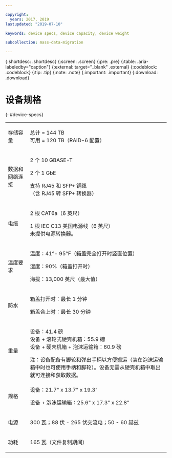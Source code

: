 ```yaml
---

copyright:
  years: 2017, 2019
lastupdated: "2019-07-10"

keywords: device specs, device capacity, device weight

subcollection: mass-data-migration

---
```


{:shortdesc: .shortdesc}
{:screen: .screen}
{:pre: .pre}
{:table: .aria-labeledby="caption"}
{:external: target="_blank" .external}
{:codeblock: .codeblock}
{:tip: .tip}
{:note: .note}
{:important: .important}
{:download: .download}

# 设备规格
{: #device-specs}

<table role="presentation">
        <colgroup>
          <col/>
          <col/>
        </colgroup>
          <tr>
            <td><p>存储容量</p></td>
            <td>
              <p>总计 = 144 TB<br/>可用 = 120 TB（RAID-6 配置）</p>
            </td>
          </tr>
          <tr>
            <td><p>数据和网络连接 </p></td>
            <td>
              <p>2 个 10 GBASE-T</p>
              <p>2 个 1 GbE</p>
              <p>支持 RJ45 和 SFP+ 铜缆<br/> （含 RJ45 转 SFP+ 转换器）</p>
            </td>
          </tr>
          <tr>
            <td><p>电缆</p></td>
            <td>
              <p>2 根 CAT6a（6 英尺）</p>
              <p>1 根 IEC C13 美国电源线（6 英尺）<br/>未提供电源转换器。</p>
            </td>
          </tr>
          <tr>
            <td><p>温度要求</p></td>
            <td>
              <p>温度：41°- 95°F（箱盖完全打开时竖直位置）</p>
              <p>湿度：90%（箱盖打开时）</p>
              <p>海拔：13,000 英尺（最大值）</p>
            </td>
          </tr>
          <tr>
            <td><p>防水</p></td>
            <td>
              <p>箱盖打开时：最长 1 分钟</p>
              <p>箱盖合上时：最长 30 分钟</p>
            </td>
          </tr>
          <tr>
            <td><p>重量</p></td>
            <td>
              <p>设备：41.4 磅</br>设备 + 滚轮式硬壳机箱：55.9 磅<br/>设备 + 硬壳机箱 + 泡沫运输箱：60.9 磅</p>
              注：设备配备有脚轮和弹出手柄以方便搬运（装在泡沫运输箱中时也可使用手柄和脚轮）。设备无需从硬壳机箱中取出就可连接和获取数据。</td>
          </tr>
          <tr>
            <td><p>规格</p></td>
            <td>
              <p>设备：21.7" x 13.7" x 19.3"</p>
              <p>设备 + 泡沫运输箱：25.6" x 17.3" x 22.8"</p>
            </td>
          </tr>
          <tr>
            <td><p>电源</p></td>
            <td>
              <p>300 瓦；88 伏 - 265 伏交流电；50 - 60 赫兹</p>
            </td>
          </tr>
          <tr>
            <td><p>功耗</p></td>
            <td>
              <p>165 瓦（文件复制期间）</p>
            </td>
          </tr>
</table>
